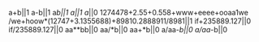 a+b||1
a-b||1
a*b||1
a||1
a*||0
1274478+2.55+0.558+www+eeee+ooaa1we /we+hoow*(12747+3.1355688)+89810.2888911/8981||1
if+235889.127||0
if/235889.127||0
aa**bb||0
aa/*b||0
aa+*b||0
a/aa-*b||0
a/aa*-b||0
